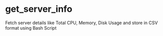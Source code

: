 get_server_info
===============

Fetch server details like Total CPU, Memory, Disk Usage and store in CSV format using Bash Script 
